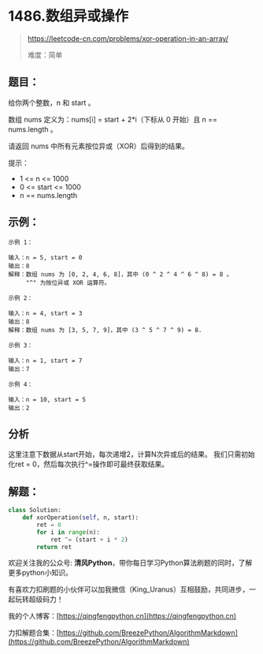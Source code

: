 # 1486.数组异或操作
> https://leetcode-cn.com/problems/xor-operation-in-an-array/
>
> 难度：简单

## 题目：

给你两个整数，n 和 start 。

数组 nums 定义为：nums[i] = start + 2*i（下标从 0 开始）且 n == nums.length 。

请返回 nums 中所有元素按位异或（XOR）后得到的结果。

提示：

- 1 <= n <= 1000
- 0 <= start <= 1000
- n == nums.length

## 示例：

```
示例 1：

输入：n = 5, start = 0
输出：8
解释：数组 nums 为 [0, 2, 4, 6, 8]，其中 (0 ^ 2 ^ 4 ^ 6 ^ 8) = 8 。
     "^" 为按位异或 XOR 运算符。
     
示例 2：

输入：n = 4, start = 3
输出：8
解释：数组 nums 为 [3, 5, 7, 9]，其中 (3 ^ 5 ^ 7 ^ 9) = 8.

示例 3：

输入：n = 1, start = 7
输出：7

示例 4：

输入：n = 10, start = 5
输出：2
```

## 分析

这里注意下数据从start开始，每次递增2，计算N次异或后的结果。
我们只需初始化ret = 0，然后每次执行^=操作即可最终获取结果。

## 解题：

```python
class Solution:
    def xorOperation(self, n, start):
        ret = 0
        for i in range(n):
            ret ^= (start + i * 2)
        return ret
```

欢迎关注我的公众号: **清风Python**，带你每日学习Python算法刷题的同时，了解更多python小知识。

有喜欢力扣刷题的小伙伴可以加我微信（King_Uranus）互相鼓励，共同进步，一起玩转超级码力！

我的个人博客：[https://qingfengpython.cn](https://qingfengpython.cn)

力扣解题合集：[https://github.com/BreezePython/AlgorithmMarkdown](https://github.com/BreezePython/AlgorithmMarkdown)
